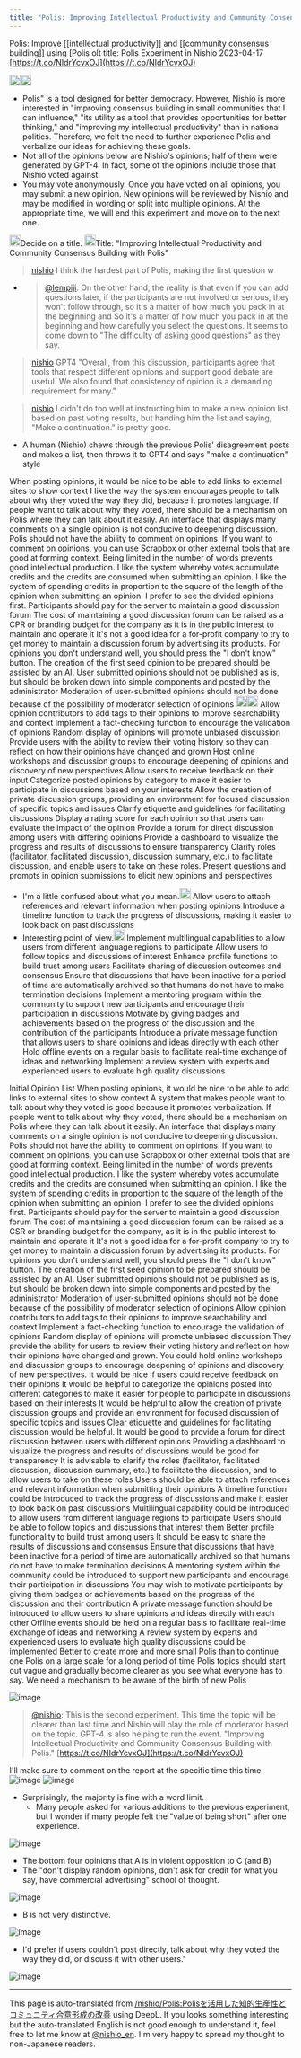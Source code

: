 ```yaml
---
title: "Polis: Improving Intellectual Productivity and Community Consensus Building with Polis"
---
```


Polis: Improve [[intellectual productivity]] and [[community consensus building]] using [Polis
olt title: Polis Experiment in Nishio 2023-04-17
[https://t.co/NIdrYcvxOJ](https://t.co/NIdrYcvxOJ)

<img src='https://scrapbox.io/api/pages/nishio-en/GPT-4/icon' alt='GPT-4.icon' height="19.5"/><img src='https://scrapbox.io/api/pages/nishio-en/nishio/icon' alt='nishio.icon' height="19.5"/>
- Polis" is a tool designed for better democracy. However, Nishio is more interested in "improving consensus building in small communities that I can influence," "its utility as a tool that provides opportunities for better thinking," and "improving my intellectual productivity" than in national politics. Therefore, we felt the need to further experience Polis and verbalize our ideas for achieving these goals.
- Not all of the opinions below are Nishio's opinions; half of them were generated by GPT-4. In fact, some of the opinions include those that Nishio voted against.
- You may vote anonymously. Once you have voted on all opinions, you may submit a new opinion. New opinions will be reviewed by Nishio and may be modified in wording or split into multiple opinions. At the appropriate time, we will end this experiment and move on to the next one.

<img src='https://scrapbox.io/api/pages/nishio-en/nishio/icon' alt='nishio.icon' height="19.5"/>Decide on a title.
<img src='https://scrapbox.io/api/pages/nishio-en/GPT-4/icon' alt='GPT-4.icon' height="19.5"/>Title: "Improving Intellectual Productivity and Community Consensus Building with Polis"


> [nishio](https://twitter.com/nishio/status/1647448372394233856) I think the hardest part of Polis, making the first question w
- > [@lempiji](https://twitter.com/lempiji/status/1647449365706076160?s=20): On the other hand, the reality is that even if you can add questions later, if the participants are not involved or serious, they won't follow through, so it's a matter of how much you pack in at the beginning and So it's a matter of how much you pack in at the beginning and how carefully you select the questions. It seems to come down to "The difficulty of asking good questions" as they say.

> [nishio](https://twitter.com/nishio/status/1647452047850221627) GPT4 "Overall, from this discussion, participants agree that tools that respect different opinions and support good debate are useful. We also found that consistency of opinion is a demanding requirement for many."

> [nishio](https://twitter.com/nishio/status/1647461043638276096/photo/1) I didn't do too well at instructing him to make a new opinion list based on past voting results, but handing him the list and saying, "Make a continuation." is pretty good.
- A human (Nishio) chews through the previous Polis' disagreement posts and makes a list, then throws it to GPT4 and says "make a continuation" style

When posting opinions, it would be nice to be able to add links to external sites to show context
I like the way the system encourages people to talk about why they voted the way they did, because it promotes language.
If people want to talk about why they voted, there should be a mechanism on Polis where they can talk about it easily.
An interface that displays many comments on a single opinion is not conducive to deepening discussion.
Polis should not have the ability to comment on opinions.
If you want to comment on opinions, you can use Scrapbox or other external tools that are good at forming context.
Being limited in the number of words prevents good intellectual production.
I like the system whereby votes accumulate credits and the credits are consumed when submitting an opinion.
I like the system of spending credits in proportion to the square of the length of the opinion when submitting an opinion.
I prefer to see the divided opinions first.
Participants should pay for the server to maintain a good discussion forum
The cost of maintaining a good discussion forum can be raised as a CPR or branding budget for the company as it is in the public interest to maintain and operate it
It's not a good idea for a for-profit company to try to get money to maintain a discussion forum by advertising its products.
For opinions you don't understand well, you should press the "I don't know" button.
The creation of the first seed opinion to be prepared should be assisted by an AI.
User submitted opinions should not be published as is, but should be broken down into simple components and posted by the administrator
Moderation of user-submitted opinions should not be done because of the possibility of moderator selection of opinions
<img src='https://scrapbox.io/api/pages/nishio-en/GPT-4/icon' alt='GPT-4.icon' height="19.5"/><img src='https://scrapbox.io/api/pages/nishio-en/nishio/icon' alt='nishio.icon' height="19.5"/>
Allow opinion contributors to add tags to their opinions to improve searchability and context
Implement a fact-checking function to encourage the validation of opinions
Random display of opinions will promote unbiased discussion
Provide users with the ability to review their voting history so they can reflect on how their opinions have changed and grown
Host online workshops and discussion groups to encourage deepening of opinions and discovery of new perspectives
Allow users to receive feedback on their input
Categorize posted opinions by category to make it easier to participate in discussions based on your interests
Allow the creation of private discussion groups, providing an environment for focused discussion of specific topics and issues
Clarify etiquette and guidelines for facilitating discussions
Display a rating score for each opinion so that users can evaluate the impact of the opinion
Provide a forum for direct discussion among users with differing opinions
Provide a dashboard to visualize the progress and results of discussions to ensure transparency
Clarify roles (facilitator, facilitated discussion, discussion summary, etc.) to facilitate discussion, and enable users to take on these roles.
Present questions and prompts in opinion submissions to elicit new opinions and perspectives
- I'm a little confused about what you mean.<img src='https://scrapbox.io/api/pages/nishio-en/nishio/icon' alt='nishio.icon' height="19.5"/>
Allow users to attach references and relevant information when posting opinions
Introduce a timeline function to track the progress of discussions, making it easier to look back on past discussions
- Interesting point of view.<img src='https://scrapbox.io/api/pages/nishio-en/nishio/icon' alt='nishio.icon' height="19.5"/>
Implement multilingual capabilities to allow users from different language regions to participate
Allow users to follow topics and discussions of interest
Enhance profile functions to build trust among users
Facilitate sharing of discussion outcomes and consensus
Ensure that discussions that have been inactive for a period of time are automatically archived so that humans do not have to make termination decisions
Implement a mentoring program within the community to support new participants and encourage their participation in discussions
Motivate by giving badges and achievements based on the progress of the discussion and the contribution of the participants
Introduce a private message function that allows users to share opinions and ideas directly with each other
Hold offline events on a regular basis to facilitate real-time exchange of ideas and networking
Implement a review system with experts and experienced users to evaluate high quality discussions

Initial Opinion List
When posting opinions, it would be nice to be able to add links to external sites to show context
A system that makes people want to talk about why they voted is good because it promotes verbalization.
If people want to talk about why they voted, there should be a mechanism on Polis where they can talk about it easily.
An interface that displays many comments on a single opinion is not conducive to deepening discussion.
Polis should not have the ability to comment on opinions.
If you want to comment on opinions, you can use Scrapbox or other external tools that are good at forming context.
Being limited in the number of words prevents good intellectual production.
I like the system whereby votes accumulate credits and the credits are consumed when submitting an opinion.
I like the system of spending credits in proportion to the square of the length of the opinion when submitting an opinion.
I prefer to see the divided opinions first.
Participants should pay for the server to maintain a good discussion forum
The cost of maintaining a good discussion forum can be raised as a CSR or branding budget for the company, as it is in the public interest to maintain and operate it
It's not a good idea for a for-profit company to try to get money to maintain a discussion forum by advertising its products.
For opinions you don't understand well, you should press the "I don't know" button.
The creation of the first seed opinion to be prepared should be assisted by an AI.
User submitted opinions should not be published as is, but should be broken down into simple components and posted by the administrator
Moderation of user-submitted opinions should not be done because of the possibility of moderator selection of opinions
Allow opinion contributors to add tags to their opinions to improve searchability and context
Implement a fact-checking function to encourage the validation of opinions
Random display of opinions will promote unbiased discussion
They provide the ability for users to review their voting history and reflect on how their opinions have changed and grown.
You could hold online workshops and discussion groups to encourage deepening of opinions and discovery of new perspectives.
It would be nice if users could receive feedback on their opinions
It would be helpful to categorize the opinions posted into different categories to make it easier for people to participate in discussions based on their interests
It would be helpful to allow the creation of private discussion groups and provide an environment for focused discussion of specific topics and issues
Clear etiquette and guidelines for facilitating discussion would be helpful.
It would be good to provide a forum for direct discussion between users with different opinions
Providing a dashboard to visualize the progress and results of discussions would be good for transparency
It is advisable to clarify the roles (facilitator, facilitated discussion, discussion summary, etc.) to facilitate the discussion, and to allow users to take on these roles
Users should be able to attach references and relevant information when submitting their opinions
A timeline function could be introduced to track the progress of discussions and make it easier to look back on past discussions
Multilingual capability could be introduced to allow users from different language regions to participate
Users should be able to follow topics and discussions that interest them
Better profile functionality to build trust among users
It should be easy to share the results of discussions and consensus
Ensure that discussions that have been inactive for a period of time are automatically archived so that humans do not have to make termination decisions
A mentoring system within the community could be introduced to support new participants and encourage their participation in discussions
You may wish to motivate participants by giving them badges or achievements based on the progress of the discussion and their contribution
A private message function should be introduced to allow users to share opinions and ideas directly with each other
Offline events should be held on a regular basis to facilitate real-time exchange of ideas and networking
A review system by experts and experienced users to evaluate high quality discussions could be implemented
Better to create more and more small Polis than to continue one Polis on a large scale for a long period of time
Polis topics should start out vague and gradually become clearer as you see what everyone has to say.
We need a mechanism to be aware of the birth of new Polis

![image](https://gyazo.com/d23b0419290a0ebf781d68bf5e8e6987/thumb/1000)

> [@nishio](https://twitter.com/nishio/status/1647473624784465921): This is the second experiment. This time the topic will be clearer than last time and Nishio will play the role of moderator based on the topic. GPT-4 is also helping to run the event.
> "Improving Intellectual Productivity and Community Consensus Building with Polis."
> [https://t.co/NIdrYcvxOJ](https://t.co/NIdrYcvxOJ)

I'll make sure to comment on the report at the specific time this time.
![image](https://gyazo.com/300a10def43133f3ade4b5481e2f4f50/thumb/1000)
![image](https://gyazo.com/15186eaa0ec797374bb5cb9f0c417e50/thumb/1000)
- Surprisingly, the majority is fine with a word limit.
    - Many people asked for various additions to the previous experiment, but I wonder if many people felt the "value of being short" after one experience.

![image](https://gyazo.com/3bf7ca269b52d12adaa233372121d3fd/thumb/1000)
- The bottom four opinions that A is in violent opposition to C (and B)
- The "don't display random opinions, don't ask for credit for what you say, have commercial advertising" school of thought.

![image](https://gyazo.com/b065f8d9251b19349ce8a1d5a65bd256/thumb/1000)
- B is not very distinctive.

![image](https://gyazo.com/0360e487a159c2e3b5253d81658e8bd7/thumb/1000)
- I'd prefer if users couldn't post directly, talk about why they voted the way they did, or discuss it with other users."

![image](https://gyazo.com/8beb6bdfb0328ad4e3ead314637799e2/thumb/1000)


---
This page is auto-translated from [/nishio/Polis:Polisを活用した知的生産性とコミュニティ合意形成の改善](https://scrapbox.io/nishio/Polis:Polisを活用した知的生産性とコミュニティ合意形成の改善) using DeepL. If you looks something interesting but the auto-translated English is not good enough to understand it, feel free to let me know at [@nishio_en](https://twitter.com/nishio_en). I'm very happy to spread my thought to non-Japanese readers.